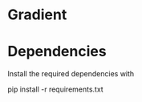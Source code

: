 # Gradient

Dependencies
============
Install the required dependencies with

   pip install -r requirements.txt
